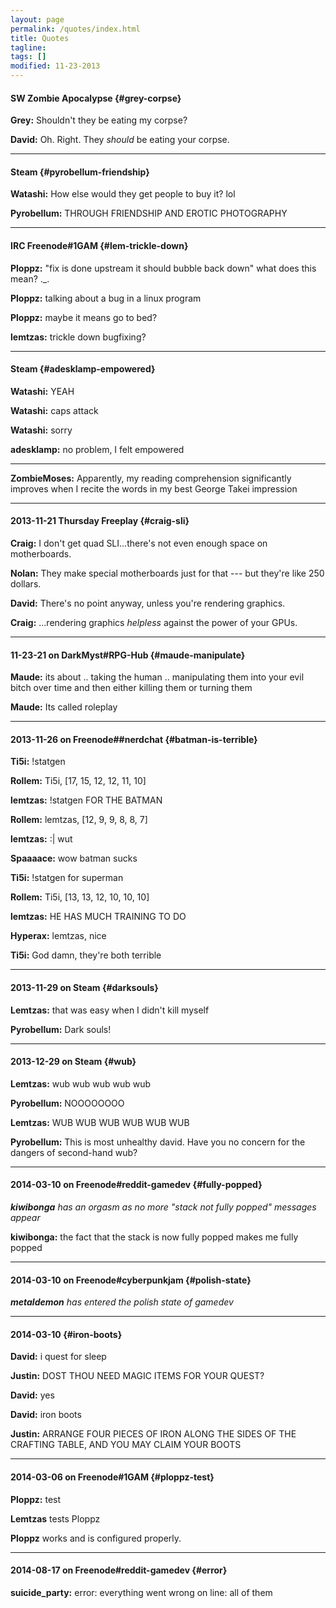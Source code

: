 ```yaml
---
layout: page
permalink: /quotes/index.html
title: Quotes
tagline: 
tags: []
modified: 11-23-2013
---
```


<!--
<section id="table-of-contents" class="toc">
  <header>
    <h3>Contents</h3>
  </header>
<div id="drawer" markdown="1">
*  Auto generated table of contents
{:toc}
</div>
</section><!-- /#table-of-contents -->


#### SW Zombie Apocalypse {#grey-corpse}

**Grey:** Shouldn't they be eating my corpse?

**David:** Oh. Right. They *should* be eating your corpse.

---

#### Steam {#pyrobellum-friendship}


**Watashi:** How else would they get people to buy it? lol

**Pyrobellum:** THROUGH FRIENDSHIP AND EROTIC PHOTOGRAPHY

---

#### IRC Freenode#1GAM {#lem-trickle-down}

**Ploppz:** "fix is done upstream it should bubble back down" what does this mean? ._.

**Ploppz:** talking about a bug in a linux program

**Ploppz:** maybe it means go to bed?

**lemtzas:** trickle down bugfixing?

---

#### Steam {#adesklamp-empowered}

**Watashi:** YEAH

**Watashi:** caps attack

**Watashi:** sorry

**adesklamp:** no problem, I felt empowered

---

**ZombieMoses:** Apparently, my reading comprehension significantly improves when I recite the words in my best George Takei impression

---

#### 2013-11-21 Thursday Freeplay {#craig-sli}

**Craig:** I don't get quad SLI...there's not even enough space on motherboards.

**Nolan:** They make special motherboards just for that --- but they're like 250 dollars.

**David:** There's no point anyway, unless you're rendering graphics.

**Craig:** ...rendering graphics *helpless* against the power of your GPUs.

---

#### 11-23-21 on DarkMyst#RPG-Hub {#maude-manipulate}
**Maude:** its about .. taking the human .. manipulating them into your evil bitch over time and then either killing them or turning them

**Maude:** Its called roleplay

---

#### 2013-11-26 on Freenode##nerdchat {#batman-is-terrible}

**Ti5i:** !statgen

**Rollem:** Ti5i, [17, 15, 12, 12, 11, 10]

**lemtzas:** !statgen FOR THE BATMAN

**Rollem:** lemtzas, [12, 9, 9, 8, 8, 7]

**lemtzas:** :| wut

**Spaaaace:** wow batman sucks

**Ti5i:** !statgen for superman

**Rollem:** Ti5i, [13, 13, 12, 10, 10, 10]

**lemtzas:** HE HAS MUCH TRAINING TO DO

**Hyperax:** lemtzas, nice

**Ti5i:** God damn, they're both terrible

---

#### 2013-11-29 on Steam {#darksouls}

**Lemtzas:** that was easy when I didn't kill myself

**Pyrobellum:** Dark souls!

---

#### 2013-12-29 on Steam {#wub}
**Lemtzas:** wub wub wub wub wub

**Pyrobellum:** NOOOOOOOO

**Lemtzas:** WUB WUB WUB WUB WUB WUB

**Pyrobellum:** This is most unhealthy david. Have you no concern for the dangers of second-hand wub?

---

#### 2014-03-10 on Freenode#reddit-gamedev {#fully-popped}

***kiwibonga** has an orgasm as no more "stack not fully popped" messages appear*

**kiwibonga:** the fact that the stack is now fully popped makes me fully popped

---

#### 2014-03-10 on Freenode#cyberpunkjam {#polish-state}

***metaldemon** has entered the polish state of gamedev*

---

#### 2014-03-10 {#iron-boots}

**David:** i quest for sleep

**Justin:** DOST THOU NEED MAGIC ITEMS FOR YOUR QUEST?

**David:** yes

**David:** iron boots

**Justin:** ARRANGE FOUR PIECES OF IRON ALONG THE SIDES OF THE CRAFTING TABLE, AND YOU MAY CLAIM YOUR BOOTS

---

#### 2014-03-06 on Freenode#1GAM {#ploppz-test}

**Ploppz:** test

**Lemtzas** tests Ploppz

**Ploppz** works and is configured properly.

---

#### 2014-08-17 on Freenode#reddit-gamedev {#error}
**suicide_party:** error: everything went wrong on line: all of them